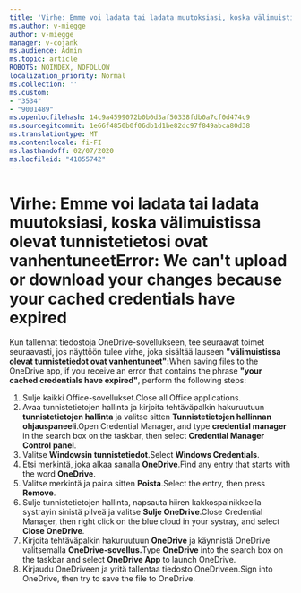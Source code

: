 ```yaml
---
title: 'Virhe: Emme voi ladata tai ladata muutoksiasi, koska välimuistissa olevat tunnistetietosi ovat vanhentuneet'
ms.author: v-miegge
author: v-miegge
manager: v-cojank
ms.audience: Admin
ms.topic: article
ROBOTS: NOINDEX, NOFOLLOW
localization_priority: Normal
ms.collection: ''
ms.custom:
- "3534"
- "9001489"
ms.openlocfilehash: 14c9a4599072b0b0d3af50338fdb0a7cf0d474c9
ms.sourcegitcommit: 1e66f4850b0f06db1d1be82dc97f849abca80d38
ms.translationtype: MT
ms.contentlocale: fi-FI
ms.lasthandoff: 02/07/2020
ms.locfileid: "41855742"
---
```

# <a name="error-we-cant-upload-or-download-your-changes-because-your-cached-credentials-have-expired"></a><span data-ttu-id="16d02-102">Virhe: Emme voi ladata tai ladata muutoksiasi, koska välimuistissa olevat tunnistetietosi ovat vanhentuneet</span><span class="sxs-lookup"><span data-stu-id="16d02-102">Error: We can't upload or download your changes because your cached credentials have expired</span></span>

<span data-ttu-id="16d02-103">Kun tallennat tiedostoja OneDrive-sovellukseen, tee seuraavat toimet seuraavasti, jos näyttöön tulee virhe, joka sisältää lauseen **"välimuistissa olevat tunnistetiedot ovat vanhentuneet":**</span><span class="sxs-lookup"><span data-stu-id="16d02-103">When saving files to the OneDrive app, if you receive an error that contains the phrase **"your cached credentials have expired"**, perform the following steps:</span></span>

1. <span data-ttu-id="16d02-104">Sulje kaikki Office-sovellukset.</span><span class="sxs-lookup"><span data-stu-id="16d02-104">Close all Office applications.</span></span>
1. <span data-ttu-id="16d02-105">Avaa tunnistetietojen hallinta ja kirjoita tehtäväpalkin hakuruutuun **tunnistetietojen hallinta** ja valitse sitten **Tunnistetietojen hallinnan ohjauspaneeli**.</span><span class="sxs-lookup"><span data-stu-id="16d02-105">Open Credential Manager, and type **credential manager** in the search box on the taskbar, then select **Credential Manager Control panel**.</span></span>
1. <span data-ttu-id="16d02-106">Valitse **Windowsin tunnistetiedot**.</span><span class="sxs-lookup"><span data-stu-id="16d02-106">Select **Windows Credentials**.</span></span>
1. <span data-ttu-id="16d02-107">Etsi merkintä, joka alkaa sanalla **OneDrive**.</span><span class="sxs-lookup"><span data-stu-id="16d02-107">Find any entry that starts with the word **OneDrive**.</span></span>
1. <span data-ttu-id="16d02-108">Valitse merkintä ja paina sitten **Poista**.</span><span class="sxs-lookup"><span data-stu-id="16d02-108">Select the entry, then press **Remove**.</span></span>
1. <span data-ttu-id="16d02-109">Sulje tunnistetietojen hallinta, napsauta hiiren kakkospainikkeella systrayin sinistä pilveä ja valitse **Sulje OneDrive**.</span><span class="sxs-lookup"><span data-stu-id="16d02-109">Close Credential Manager, then right click on the blue cloud in your systray, and select **Close OneDrive**.</span></span>
1. <span data-ttu-id="16d02-110">Kirjoita tehtäväpalkin hakuruutuun **OneDrive** ja käynnistä OneDrive valitsemalla **OneDrive-sovellus.**</span><span class="sxs-lookup"><span data-stu-id="16d02-110">Type **OneDrive** into the search box on the taskbar and select **OneDrive App** to launch OneDrive.</span></span>
1. <span data-ttu-id="16d02-111">Kirjaudu OneDriveen ja yritä tallentaa tiedosto OneDriveen.</span><span class="sxs-lookup"><span data-stu-id="16d02-111">Sign into OneDrive, then try to save the file to OneDrive.</span></span>
